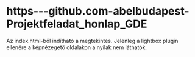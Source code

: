 # https---github.com-abelbudapest-Projektfeladat_honlap_GDE

Az index.html-ből indítható a megtekintés.
Jelenleg a lightbox plugin ellenére a képnézegető oldalakon a nyilak nem láthatók.
